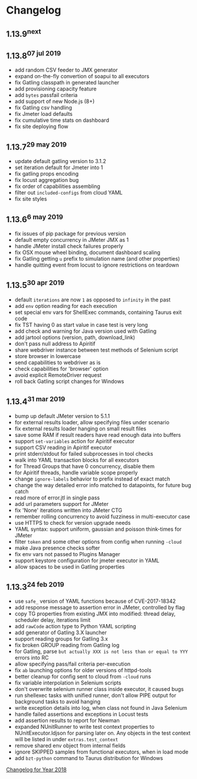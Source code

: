 # Changelog

## 1.13.9<sup>next</sup>


## 1.13.8<sup>07 jul 2019</sup>

- add random CSV feeder to JMX generator
- expand on-the-fly convertion of soapui to all executors
- fix Gatling classpath in generated launcher
- add provisioning capacity feature
- add `bytes` passfail criteria
- add support of new Node.js (8+)
- fix Gatling csv handling
- fix Jmeter load defaults
- fix cumulative time stats on dashboard
- fix site deploying flow


## 1.13.7<sup>29 may 2019</sup>

- update default gatling version to 3.1.2
- set iteration default for Jmeter into 1
- fix gatling props encoding
- fix locust aggregation bug
- fix order of capabilities assembling
- filter out `included-configs` from cloud YAML
- fix site styles


## 1.13.6<sup>6 may 2019</sup>

- fix issues of pip package for previous version
- default empty concurrency in JMeter JMX as 1
- handle JMeter install check failures properly
- fix OSX mouse wheel binding, document dashboard scaling
- fix Gatling getting `u` prefix to simulation name (and other properties)
- handle quitting event from locust to ignore restrictions on teardown


## 1.13.5<sup>30 apr 2019</sup>

- default `iterations` are now `1` as opposed to `infinity` in the past 
- add `env` option reading for each execution
- set special env vars for ShellExec commands, containing Taurus exit code
- fix TST having 0 as start value in case test is very long
- add check and warning for Java version used with Gatling
- add jartool options (version, path, download_link)
- don't pass null address to Apiritif
- share webdriver instance between test methods of Selenium script
- store browser in lowercase
- send capabilities to webdriver as is
- check capabilities for 'browser' option
- avoid explicit RemoteDriver request
- roll back Gatling script changes for Windows


## 1.13.4<sup>31 mar 2019</sup>

- bump up default JMeter version to 5.1.1
- for external results loader, allow specifying files under scenario
- fix external results loader hanging on small result files
- save some RAM if result readers have read enough data into buffers
- support `set-variables` action for Apiritif executor
- support CSV reading in Apiritif executor
- print stderr/stdout for failed subprocesses in tool checks
- walk into YAML transaction blocks for all executors
- for Thread Groups that have 0 concurrency, disable them
- for Apiritif threads, handle variable scope properly
- change `ignore-labels` behavior to prefix instead of exact match
- change the way detailed error info matched to datapoints, for future bug catch
- read more of error.jtl in single pass
- add url parameters support for JMeter
- fix 'None' iterations written into JMeter CTG
- remember rolling concurrency to avoid fuzziness in multi-executor case
- use HTTPS to check for version upgrade needs
- YAML syntax: support uniform, gaussian and poisson think-times for JMeter
- filter `token` and some other options from config when running `-cloud`
- make Java presence checks softer
- fix env vars not passed to Plugins Manager
- support keystore configuration for jmeter executor in YAML
- allow spaces to be used in Gatling properties


## 1.13.3<sup>24 feb 2019</sup>

- use `safe_` version of YAML functions because of CVE-2017-18342
- add response message to assertion error in JMeter, controlled by flag
- copy TG properties from existing JMX into modified: thread delay, scheduler delay, iterations limit
- add `rawCode` action type to Python YAML scripting
- add generator of Gatling 3.X launcher
- support reading groups for Gatling 3.x
- fix broken GROUP reading from Gatling log
- for Gatling, parse `but actually XXX is not less than or equal to YYY` errors into RC
- allow specifying pass/fail criteria per-execution
- fix `ab` launching options for older versions of httpd-tools
- better cleanup for config sent to cloud from `-cloud` runs
- fix variable interpolation in Selenium scripts
- don't overwrite selenium runner class inside executor, it caused bugs
- run shellexec tasks with unified runner, don't allow PIPE output for background tasks to avoid hanging
- write exception details into log, when class not found in Java Selenium
- handle failed assertions and exceptions in Locust tests
- add assertion results to report for Newman
- expanded NUnitRunner to write test context properties to NUnitExecutor.ldjson for parsing later on.  Any objects in the test context will be listed in under `extras.test_context`
- remove shared env object from internal fields
- ignore SKIPPED samples from functional executors, when in load mode
- add `bzt-python` command to Taurus distribution for Windows
 
[Changelog for Year 2018](Changelog2018.md)
